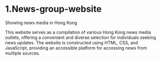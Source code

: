 # 1.News-group-website
Showing news media in Hong Kong



This website serves as a compilation of various Hong Kong news media outlets, 
offering a convenient and diverse selection for individuals seeking news updates. 
The website is constructed using HTML, CSS, and JavaScript, providing an accessible platform for accessing news from multiple sources.
